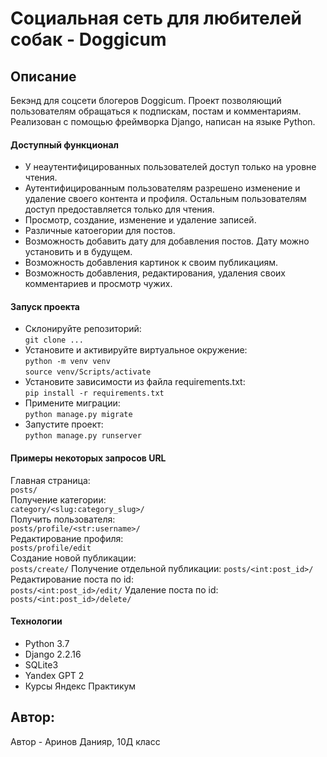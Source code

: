 # Социальная сеть для любителей собак - Doggicum

## Описание

Бекэнд для соцсети блогеров Doggicum. Проект позволяющий пользователям обращаться к подпискам, постам и комментариям. Реализован с помощью фреймворка Django, написан на языке Python.
  
#### Доступный функционал

- У неаутентифицированных пользователей доступ только на уровне чтения.
- Аутентифицированным пользователям разрешено изменение и удаление своего контента и профиля. Остальным пользователям доступ предоставляется только для чтения.
- Просмотр, создание, изменение и удаление записей.
- Различные катоегории для постов.
- Возможность добавить дату для добавления постов. Дату можно установить и в будущем.
- Возможность добавления картинок к своим публикациям.
- Возможность добавления, редактирования, удаления своих комментариев и просмотр чужих.


#### Запуск проекта

- Склонируйте репозиторий:  
``` git clone ... ```    
- Установите и активируйте виртуальное окружение:  
``` python -m venv venv ```  
``` source venv/Scripts/activate ``` 
- Установите зависимости из файла requirements.txt:   
``` pip install -r requirements.txt ```
- Примените миграции:   
``` python manage.py migrate ```
- Запустите проект:   
``` python manage.py runserver ```

#### Примеры некоторых запросов URL

Главная страница:  
``` posts/ ```  
Получение категории:  
``` category/<slug:category_slug>/ ```   
Получить пользователя:  
``` posts/profile/<str:username>/ ```  
Редактирование профиля:  
``` posts/profile/edit ```  
Создание новой публикации:  
``` posts/create/ ```
Получение отдельной публикации:
``` posts/<int:post_id>/ ```
Редактирование поста по id:  
``` posts/<int:post_id>/edit/ ```
Удаление поста по id:  
``` posts/<int:post_id>/delete/ ```


#### Технологии

- Python 3.7
- Django 2.2.16
- SQLite3
- Yandex GPT 2
- Курсы Яндекс Практикум


## Автор:

Автор - Аринов Данияр, 10Д класс